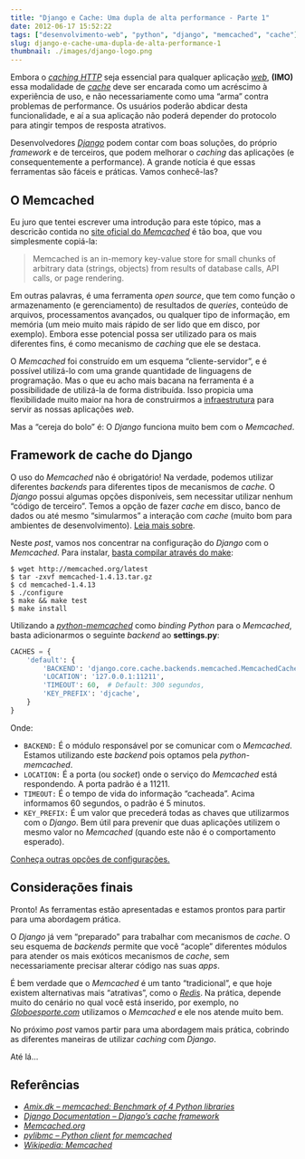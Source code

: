 ```yaml
---
title: "Django e Cache: Uma dupla de alta performance - Parte 1"
date: 2012-06-17 15:52:22
tags: ["desenvolvimento-web", "python", "django", "memcached", "cache"]
slug: django-e-cache-uma-dupla-de-alta-performance-1
thumbnail: ./images/django-logo.png
---
```


Embora o [*caching HTTP*][] seja essencial
para qualquer aplicação [*web*][], **(IMO)**
essa modalidade de [*cache*][] deve ser encarada como um acréscimo à
experiência de uso, e não necessariamente como uma “arma” contra
problemas de performance. Os usuários poderão abdicar desta
funcionalidade, e aí a sua aplicação não poderá depender do protocolo
para atingir tempos de resposta atrativos.

Desenvolvedores [*Django*][] podem contar com boas soluções, do próprio
_framework_ e de terceiros, que podem melhorar o _caching_ das
aplicações (e consequentemente a performance). A grande notícia é que
essas ferramentas são fáceis e práticas. Vamos conhecê-las?

## O Memcached

Eu juro que tentei escrever uma introdução
para este tópico, mas a descricão contida no [site oficial do *Memcached*][] é
tão boa, que vou simplesmente copiá-la:

> Memcached is an in-memory key-value store for small chunks of arbitrary
> data (strings, objects) from results of database calls,
> API calls, or page rendering.

Em outras palavras, é uma ferramenta _open source_, que tem como função
o armazenamento (e gerenciamento) de resultados de _queries_, conteúdo
de arquivos, processamentos avançados, ou qualquer tipo de informação,
em memória (um meio muito mais rápido de ser lido que em disco, por
exemplo). Embora esse potencial possa ser utilizado para os mais
diferentes fins, é como mecanismo de _caching_ que ele se destaca.

O _Memcached_ foi construído em um esquema “cliente-servidor”, e é
possível utilizá-lo com uma grande quantidade de linguagens de
programação. Mas o que eu acho mais bacana na ferramenta é a
possibilidade de utilizá-la de forma distribuída. Isso propicia uma
flexibilidade muito maior na hora de construirmos a [infraestrutura][]
para servir as nossas aplicações _web_.

Mas a “cereja do bolo” é: O _Django_ funciona muito bem com o
_Memcached_.

## Framework de cache do Django

O uso do _Memcached_ não é obrigatório! Na verdade, podemos utilizar
diferentes _backends_ para diferentes tipos de mecanismos de _cache_. O
_Django_ possui algumas opções disponíveis, sem necessitar utilizar
nenhum “código de terceiro”. Temos a opção de fazer _cache_ em disco,
banco de dados ou até mesmo “simularmos” a interação com _cache_ (muito
bom para ambientes de desenvolvimento). [Leia mais sobre][].

Neste _post_, vamos nos concentrar na configuração do _Django_ com o
_Memcached_. Para instalar, [basta compilar através do make][]:

```text
$ wget http://memcached.org/latest
$ tar -zxvf memcached-1.4.13.tar.gz
$ cd memcached-1.4.13
$ ./configure
$ make && make test
$ make install
```

Utilizando a [*python-memcached*][] como _binding_ _Python_ para o
_Memcached_, basta adicionarmos o seguinte _backend_ ao **settings.py**:

```python
CACHES = {
    'default': {
        'BACKEND': 'django.core.cache.backends.memcached.MemcachedCache',
        'LOCATION': '127.0.0.1:11211',
        'TIMEOUT': 60,  # Default: 300 segundos,
        'KEY_PREFIX': 'djcache',
    }
}
```

Onde:

- `BACKEND:` É o módulo responsável por se comunicar com o
  _Memcached_. Estamos utilizando este _backend_ pois optamos pela
  _python-memcached_.
- `LOCATION:` É a porta (ou _socket_) onde o serviço do _Memcached_
  está respondendo. A porta padrão é a 11211.
- `TIMEOUT:` É o tempo de vida do informação “cacheada”. Acima
  informamos 60 segundos, o padrão é 5 minutos.
- `KEY_PREFIX:` É um valor que precederá todas as chaves que
  utilizarmos com o _Django_. Bem útil para prevenir que duas
  aplicações utilizem o mesmo valor no _Memcached_ (quando este não é
  o comportamento esperado).

[Conheça outras opções de configurações.][]

## Considerações finais

Pronto! As ferramentas estão apresentadas e estamos prontos para partir
para uma abordagem prática.

O _Django_ já vem “preparado” para trabalhar com mecanismos de _cache_.
O seu esquema de _backends_ permite que você “acople” diferentes módulos
para atender os mais exóticos mecanismos de _cache_, sem necessariamente
precisar alterar código nas suas _apps_.

É bem verdade que o _Memcached_ é um tanto “tradicional”, e que hoje
existem alternativas mais “atrativas”, como o [*Redis*][]. Na prática,
depende muito do cenário no qual você está inserido, por exemplo, no
[*Globoesporte.com*][] utilizamos o _Memcached_ e ele nos atende muito
bem.

No próximo _post_ vamos partir para uma abordagem mais prática, cobrindo
as diferentes maneiras de utilizar _caching_ com _Django_.

Até lá...

## Referências

- [*Amix.dk – memcached: Benchmark of 4 Python libraries*][]
- [*Django Documentation – Django’s cache framework*][]
- [*Memcached.org*][]
- [*pylibmc – Python client for memcached*][]
- [*Wikipedia: Memcached*][]

[*caching http*]: /2012/05/14/o-cache-e-o-http.html "O cache e o HTTP"
[*web*]: /tag/desenvolvimento-web.html "Leia mais sobre Web"
[*cache*]: /tag/cache.html "Leia mais sobre Cache"
[*django*]: /tag/django.html "Leia mais sobre Django"
[site oficial do *memcached*]: http://memcached.org/ "A distributed memory object caching system"
[infraestrutura]: /tag/infraestrutura.html "Leia mais sobre infra"
[leia mais sobre]: https://docs.djangoproject.com/en/1.3/topics/cache/#setting-up-the-cache "Setting up cache"
[basta compilar através do make]: http://code.google.com/p/memcached/wiki/NewInstallFromSource "Memcached - Why build from source"
[*python-memcached*]: ftp://ftp.tummy.com/pub/python-memcached/ "Conheça a python-memcached"
[conheça outras opções de configurações.]: https://docs.djangoproject.com/en/dev/topics/cache/#cache-arguments "Cache Arguments - Django Documentation"
[*redis*]: http://redis.io/ "Redis is an open source, advanced key-value store"
[*globoesporte.com*]: http://globoesporte.globo.com/ "a melhor cobertura sobre o Futebol e Outros Esportes, no Brasil e no Mundo"
[*amix.dk – memcached: benchmark of 4 python libraries*]: http://amix.dk/blog/post/19471 "Um post antigo, com o comparativo entre pylibmc e python-memcached"
[*django documentation – django’s cache framework*]: https://docs.djangoproject.com/en/dev/topics/cache/ "Leia a documentação do framework de cache do Django"
[*memcached.org*]: http://memcached.org/ "Página principal do projeto Memcached"
[*pylibmc – python client for memcached*]: http://sendapatch.se/projects/pylibmc/ "Cliente Python escrito em C para trabalhar com o Memcached"
[*wikipedia: memcached*]: http://en.wikipedia.org/wiki/Memcached "Leia mais sobre o Memcached no Wikipedia"
